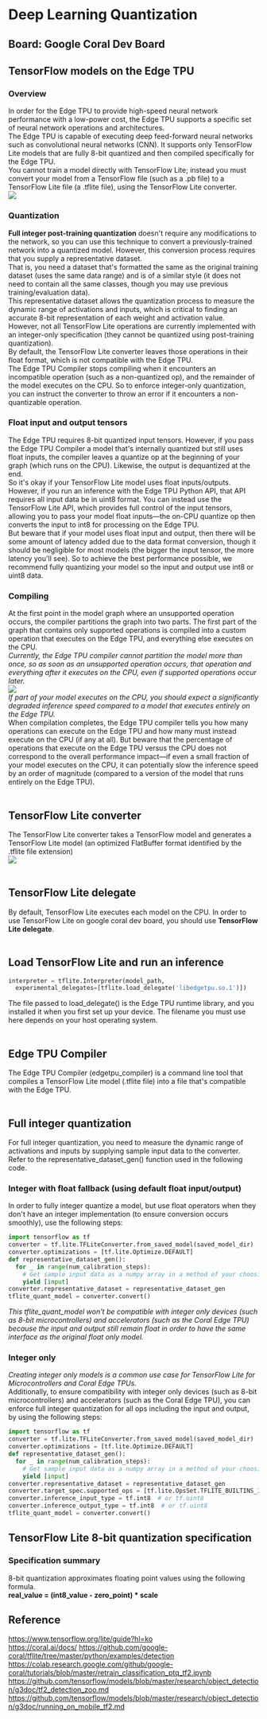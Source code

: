 # Deep Learning Quantization
## Board: Google Coral Dev Board  

## TensorFlow models on the Edge TPU
### Overview
In order for the Edge TPU to provide high-speed neural network performance with a low-power cost, the Edge TPU supports a specific set of neural network operations and architectures.  
The Edge TPU is capable of executing deep feed-forward neural networks such as convolutional neural networks (CNN). It supports only TensorFlow Lite models that are fully 8-bit quantized and then compiled specifically for the Edge TPU.  
You cannot train a model directly with TensorFlow Lite; instead you must convert your model from a TensorFlow file (such as a .pb file) to a TensorFlow Lite file (a .tflite file), using the TensorFlow Lite converter.  
<img src=https://coral.ai/static/docs/images/edgetpu/compile-workflow.png>  

### Quantization
**Full integer post-training quantization** doesn't require any modifications to the network, so you can use this technique to convert a previously-trained network into a quantized model. However, this conversion process requires that you supply a representative dataset.  
That is, you need a dataset that's formatted the same as the original training dataset (uses the same data range) and is of a similar style (it does not need to contain all the same classes, though you may use previous training/evaluation data).  
This representative dataset allows the quantization process to measure the dynamic range of activations and inputs, which is critical to finding an accurate 8-bit representation of each weight and activation value.  
However, not all TensorFlow Lite operations are currently implemented with an integer-only specification (they cannot be quantized using post-training quantization).  
By default, the TensorFlow Lite converter leaves those operations in their float format, which is not compatible with the Edge TPU.  
The Edge TPU Compiler stops compiling when it encounters an incompatible operation (such as a non-quantized op), and the remainder of the model executes on the CPU. So to enforce integer-only quantization, you can instruct the converter to throw an error if it encounters a non-quantizable operation.  

### Float input and output tensors
The Edge TPU requires 8-bit quantized input tensors. However, if you pass the Edge TPU Compiler a model that's internally quantized but still uses float inputs, the compiler leaves a quantize op at the beginning of your graph (which runs on the CPU). Likewise, the output is dequantized at the end.  
So it's okay if your TensorFlow Lite model uses float inputs/outputs. However, if you run an inference with the Edge TPU Python API, that API requires all input data be in uint8 format. You can instead use the TensorFlow Lite API, which provides full control of the input tensors, allowing you to pass your model float inputs—the on-CPU quantize op then converts the input to int8 for processing on the Edge TPU.  
But beware that if your model uses float input and output, then there will be some amount of latency added due to the data format conversion, though it should be negligible for most models (the bigger the input tensor, the more latency you'll see). So to achieve the best performance possible, we recommend fully quantizing your model so the input and output use int8 or uint8 data.

### Compiling
At the first point in the model graph where an unsupported operation occurs, the compiler partitions the graph into two parts. The first part of the graph that contains only supported operations is compiled into a custom operation that executes on the Edge TPU, and everything else executes on the CPU.  
*Currently, the Edge TPU compiler cannot partition the model more than once, so as soon as an unsupported operation occurs, that operation and everything after it executes on the CPU, even if supported operations occur later.*  
<img src=https://coral.ai/static/docs/images/edgetpu/compile-tflite-to-edgetpu.png>  
*If part of your model executes on the CPU, you should expect a significantly degraded inference speed compared to a model that executes entirely on the Edge TPU.*  
When compilation completes, the Edge TPU compiler tells you how many operations can execute on the Edge TPU and how many must instead execute on the CPU (if any at all). But beware that the percentage of operations that execute on the Edge TPU versus the CPU does not correspond to the overall performance impact—if even a small fraction of your model executes on the CPU, it can potentially slow the inference speed by an order of magnitude (compared to a version of the model that runs entirely on the Edge TPU).
<br></br>

## TensorFlow Lite converter
The TensorFlow Lite converter takes a TensorFlow model and generates a TensorFlow Lite model (an optimized FlatBuffer format identified by the .tflite file extension)  
<img src=https://www.tensorflow.org/lite/images/convert/convert.png>
<br></br>

## TensorFlow Lite delegate
By default, TensorFlow Lite executes each model on the CPU. In order to use TensorFlow Lite on google coral dev board, you should use **TensorFlow Lite delegate**.
<br></br>

## Load TensorFlow Lite and run an inference
~~~python
interpreter = tflite.Interpreter(model_path,
  experimental_delegates=[tflite.load_delegate('libedgetpu.so.1')])
~~~
The file passed to load_delegate() is the Edge TPU runtime library, and you installed it when you first set up your device. The filename you must use here depends on your host operating system.
<br></br>

## Edge TPU Compiler
The Edge TPU Compiler (edgetpu_compiler) is a command line tool that compiles a TensorFlow Lite model (.tflite file) into a file that's compatible with the Edge TPU.
<br></br>

## Full integer quantization
For full integer quantization, you need to measure the dynamic range of activations and inputs by supplying sample input data to the converter. Refer to the representative_dataset_gen() function used in the following code.  

### Integer with float fallback (using default float input/output)
In order to fully integer quantize a model, but use float operators when they don't have an integer implementation (to ensure conversion occurs smoothly), use the following steps:
~~~python
import tensorflow as tf
converter = tf.lite.TFLiteConverter.from_saved_model(saved_model_dir)
converter.optimizations = [tf.lite.Optimize.DEFAULT]
def representative_dataset_gen():
  for _ in range(num_calibration_steps):
    # Get sample input data as a numpy array in a method of your choosing.
    yield [input]
converter.representative_dataset = representative_dataset_gen
tflite_quant_model = converter.convert()
~~~  
*This tflite_quant_model won't be compatible with integer only devices (such as 8-bit microcontrollers) and accelerators (such as the Coral Edge TPU) because the input and output still remain float in order to have the same interface as the original float only model.*  

### Integer only
*Creating integer only models is a common use case for TensorFlow Lite for Microcontrollers and Coral Edge TPUs.*  
Additionally, to ensure compatibility with integer only devices (such as 8-bit microcontrollers) and accelerators (such as the Coral Edge TPU), you can enforce full integer quantization for all ops including the input and output, by using the following steps:
~~~python
import tensorflow as tf
converter = tf.lite.TFLiteConverter.from_saved_model(saved_model_dir)
converter.optimizations = [tf.lite.Optimize.DEFAULT]
def representative_dataset_gen():
  for _ in range(num_calibration_steps):
    # Get sample input data as a numpy array in a method of your choosing.
    yield [input]
converter.representative_dataset = representative_dataset_gen
converter.target_spec.supported_ops = [tf.lite.OpsSet.TFLITE_BUILTINS_INT8]
converter.inference_input_type = tf.int8  # or tf.uint8
converter.inference_output_type = tf.int8  # or tf.uint8
tflite_quant_model = converter.convert()
~~~

## TensorFlow Lite 8-bit quantization specification  
### Specification summary
8-bit quantization approximates floating point values using the following formula.  
**real_value = (int8_value - zero_point) * scale**


## Reference
https://www.tensorflow.org/lite/guide?hl=ko  
https://coral.ai/docs/
https://github.com/google-coral/tflite/tree/master/python/examples/detection  
https://colab.research.google.com/github/google-coral/tutorials/blob/master/retrain_classification_ptq_tf2.ipynb  
https://github.com/tensorflow/models/blob/master/research/object_detection/g3doc/tf2_detection_zoo.md  
https://github.com/tensorflow/models/blob/master/research/object_detection/g3doc/running_on_mobile_tf2.md

